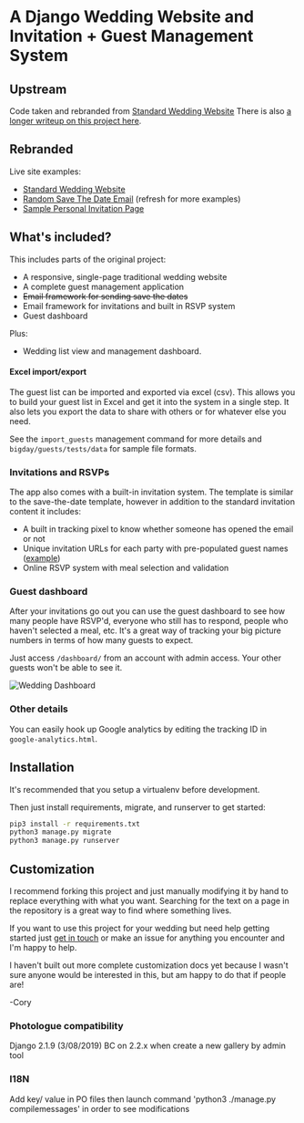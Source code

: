 # A Django Wedding Website and Invitation + Guest Management System

## Upstream
Code taken and rebranded from [Standard Wedding Website](http://coryandro.com/)
There is also [a longer writeup on this project here](https://www.placecard.me/blog/django-wedding-website/).


## Rebranded
Live site examples:
- [Standard Wedding Website](https://fiechegutierrez.com//)
- [Random Save The Date Email](https://fiechegutierrez.com//save-the-date/) (refresh for more examples)
- [Sample Personal Invitation Page](https://fiechegutierrez.com//invite/b2ad24ec5dbb4694a36ef4ab616264e0/)


## What's included?
This includes parts of the original project:
- A responsive, single-page traditional wedding website
- A complete guest management application
- ~~Email framework for sending save the dates~~
- Email framework for invitations and built in RSVP system
- Guest dashboard

Plus:
- Wedding list view and management dashboard.

#### Excel import/export

The guest list can be imported and exported via excel (csv).
This allows you to build your guest list in Excel and get it into the system in a single step.
It also lets you export the data to share with others or for whatever else you need.

See the `import_guests` management command for more details and `bigday/guests/tests/data` for sample file formats.

### Invitations and RSVPs

The app also comes with a built-in invitation system.
The template is similar to the save-the-date template, however in addition to the standard invitation content it includes:

- A built in tracking pixel to know whether someone has opened the email or not
- Unique invitation URLs for each party with pre-populated guest names ([example](https://fiechegutierrez.com//invite/b2ad24ec5dbb4694a36ef4ab616264e0/))
- Online RSVP system with meal selection and validation

### Guest dashboard

After your invitations go out you can use the guest dashboard to see how many people have RSVP'd, everyone who still
has to respond, people who haven't selected a meal, etc.
It's a great way of tracking your big picture numbers in terms of how many guests to expect.

Just access `/dashboard/` from an account with admin access. Your other guests won't be able to see it.

![Wedding Dashboard](https://raw.githubusercontent.com/czue/django-wedding-website/master/screenshots/wedding-dashboard.png)

### Other details

You can easily hook up Google analytics by editing the tracking ID in `google-analytics.html`.


## Installation

It's recommended that you setup a virtualenv before development.

Then just install requirements, migrate, and runserver to get started:

```bash
pip3 install -r requirements.txt
python3 manage.py migrate
python3 manage.py runserver
```

## Customization

I recommend forking this project and just manually modifying it by hand to replace everything with what you want.
Searching for the text on a page in the repository is a great way to find where something lives.

If you want to use this project for your wedding but need help getting started just [get in touch](http://www.coryzue.com/contact/) or make an issue
for anything you encounter and I'm happy to help.

I haven't built out more complete customization docs yet because I wasn't sure anyone would be interested in this,
but am happy to do that if people are!

-Cory

### Photologue compatibility
Django 2.1.9 (3/08/2019) 
BC on 2.2.x when create a new gallery by admin tool

### I18N
Add key/ value in PO files then launch command  'python3 ./manage.py compilemessages' in order to see modifications





